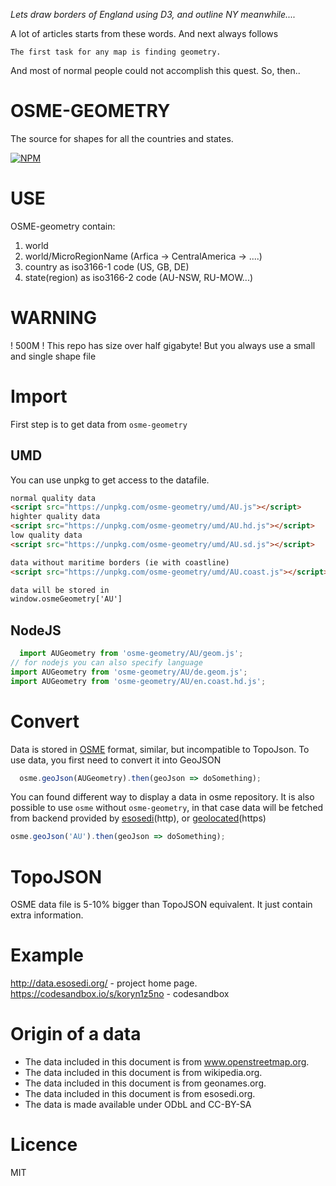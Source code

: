 _Lets draw borders of England using D3, and outline NY meanwhile...._

A lot of articles starts from these words. And next always follows

``The first task for any map is finding geometry.``

And most of normal people could not accomplish this quest. So, then..

# OSME-GEOMETRY
The source for shapes for all the countries and states. 

[![NPM](https://nodei.co/npm/osme-geometry.png?downloads=true&stars=true)](https://nodei.co/npm/osme-geometry/)

# USE
 OSME-geometry contain:
  1. world
  2. world/MicroRegionName (Arfica -> CentralAmerica -> ....)
  3. country as iso3166-1 code (US, GB, DE)
  4. state(region) as iso3166-2 code (AU-NSW, RU-MOW...)
  
# WARNING
 ! 500M ! This repo has size over half gigabyte! But you always use a small and single shape file   

# Import
First step is to get data from `osme-geometry`
## UMD
 You can use unpkg to get access to the datafile.
 
 ```html
 normal quality data
 <script src="https://unpkg.com/osme-geometry/umd/AU.js"></script>
 highter quality data
 <script src="https://unpkg.com/osme-geometry/umd/AU.hd.js"></script>
 low quality data
 <script src="https://unpkg.com/osme-geometry/umd/AU.sd.js"></script>
 
 data without maritime borders (ie with coastline) 
 <script src="https://unpkg.com/osme-geometry/umd/AU.coast.js"></script>
 
 data will be stored in
 window.osmeGeometry['AU']
 ```

## NodeJS
 ```js
   import AUGeometry from 'osme-geometry/AU/geom.js';
// for nodejs you can also specify language  
import AUGeometry from 'osme-geometry/AU/de.geom.js';
import AUGeometry from 'osme-geometry/AU/en.coast.hd.js';
 ``` 
 
# Convert
 Data is stored in [OSME](https://github.com/esosedi/regions) format, similar, but incompatible to TopoJson.
 To use data, you first need to convert it into GeoJSON
 ```js
   osme.geoJson(AUGeometry).then(geoJson => doSomething);
 ```
 You can found different way to display a data in osme repository.
 It is also possible to use `osme` without `osme-geometry`, in that case data will be fetched from backend provided by [esosedi](http://ru.esosedi.org)(http), or [geolocated](https://geolocated.org)(https)
 ```js
 osme.geoJson('AU').then(geoJson => doSomething);
 ```
 
# TopoJSON
 OSME data file is 5-10% bigger than TopoJSON equivalent. It just contain extra information. 
 
# Example
 http://data.esosedi.org/ - project home page.
 https://codesandbox.io/s/koryn1z5no - codesandbox 
 
# Origin of a data 
   - The data included in this document is from www.openstreetmap.org.
   - The data included in this document is from wikipedia.org.
   - The data included in this document is from geonames.org.
   - The data included in this document is from esosedi.org.
   - The data is made available under ODbL and CC-BY-SA    

# Licence
 MIT
